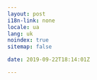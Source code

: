 ```yaml
---
layout: post
i18n-link: none
locale: ua
lang: uk
noindex: true
sitemap: false

date: 2019-09-22T18:14:01Z

---
```

